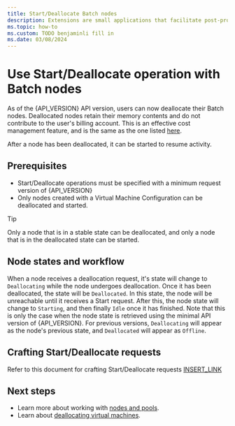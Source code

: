 ```yaml
---
title: Start/Deallocate Batch nodes
description: Extensions are small applications that facilitate post-provisioning configuration and setup on Batch compute nodes.
ms.topic: how-to
ms.custom: TODO benjaminli fill in
ms.date: 03/08/2024
---
```


# Use Start/Deallocate operation with Batch nodes

As of the {API_VERSION} API version, users can now deallocate their Batch nodes. Deallocated nodes retain their memory contents and do not contribute to the user's billing account. This is an effective cost management feature, and is the same as the one listed [here](https://learn.microsoft.com/en-us/azure/virtual-machines/hibernate-resume?tabs=osLimitsLinux%2CenablehiberPortal%2CcheckhiberPortal%2CenableWithPortal%2CcliLHE%2CUbuntu18HST%2CPortalDoHiber%2CPortalStatCheck%2CPortalStartHiber%2CPortalImageGallery).

After a node has been deallocated, it can be started to resume activity.

## Prerequisites

- Start/Deallocate operations must be specified with a minimum request version of {API_VERSION}
- Only nodes created with a Virtual Machine Configuration can be deallocated and started. 

> [!TIP]
> Only a node that is in a stable state can be deallocated, and only a node that is in the deallocated state can be started.

## Node states and workflow

When a node receives a deallocation request, it's state will change to `Deallocating` while the node undergoes deallocation. Once it has been deallocated, the state will be `Deallocated`. In this state, the node will be unreachable until it receives a Start request. After this, the node
state will change to `Starting`, and then finally `Idle` once it has finished. Note that this is only the case when the node state is retrieved using the minimal API version of {API_VERSION}. For previous versions, `Deallocating` will appear as the node's previous state, and `Deallocated`
will appear as `Offline`.

## Crafting Start/Deallocate requests

Refer to this document for crafting Start/Deallocate requests [INSERT_LINK]()

## Next steps

- Learn more about working with [nodes and pools](nodes-and-pools.md).
- Learn about [deallocating virtual machines](https://learn.microsoft.com/en-us/azure/virtual-machines/hibernate-resume?tabs=osLimitsLinux%2CenablehiberPortal%2CcheckhiberPortal%2CenableWithPortal%2CcliLHE%2CUbuntu18HST%2CPortalDoHiber%2CPortalStatCheck%2CPortalStartHiber%2CPortalImageGallery).
